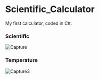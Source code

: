 # Scientific_Calculator

My first calculator, coded in C#.

### Scientific

![Capture](https://user-images.githubusercontent.com/110058007/206524017-90c5bbd1-c919-47f3-8619-86e485608d6a.PNG)

### Temperature

![Capture3](https://user-images.githubusercontent.com/110058007/206528344-e821d2f3-8aec-46ab-bb1f-62cd6cad2b90.PNG)
